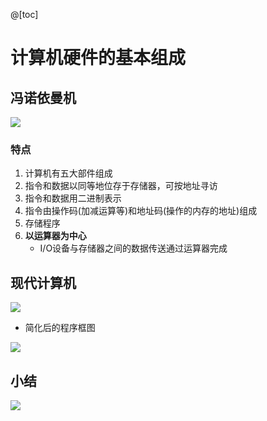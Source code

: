 @[toc]
# 计算机硬件的基本组成

## 冯诺依曼机

![](https://img-blog.csdnimg.cn/img_convert/b1e4e5e709ef4f2d73a0453358d8e004.png)

### 特点

1. 计算机有五大部件组成
2. 指令和数据以同等地位存于存储器，可按地址寻访
3. 指令和数据用二进制表示
4. 指令由操作码(加减运算等)和地址码(操作的内存的地址)组成
5. 存储程序
6. **以运算器为中心**
	- I/O设备与存储器之间的数据传送通过运算器完成

## 现代计算机

![](https://img-blog.csdnimg.cn/img_convert/4856a1d51746a9c439fad224c2c997b5.png)

- 简化后的程序框图

![](https://img-blog.csdnimg.cn/img_convert/a10458b451cb84be975a6872ffb1f3ea.png)

## 小结

![](https://img-blog.csdnimg.cn/img_convert/6693aeaba7d8321cc5706c632cf98dec.png)





















